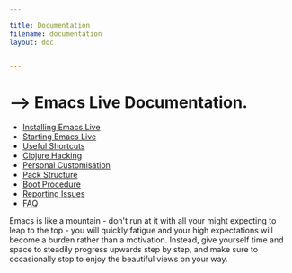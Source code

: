 ```yaml
---

title: Documentation
filename: documentation
layout: doc


---
```


# --> Emacs Live Documentation.

* [Installing Emacs Live](doc-installation.html)
* [Starting Emacs Live](doc-starting.html)
* [Useful Shortcuts](doc-shortcuts.html)
* [Clojure Hacking](doc-clojure.html)
* [Personal Customisation](doc-customisation.html)
* [Pack Structure](doc-pack-structure.html)
* [Boot Procedure](doc-booting.html)
* [Reporting Issues](doc-reporting-issues.html)
* [FAQ](doc-faq.html)

Emacs is like a mountain - don't run at it with all your might expecting
to leap to the top - you will quickly fatigue and your high expectations
will become a burden rather than a motivation. Instead, give yourself
time and space to steadily progress upwards step by step, and make sure to
occasionally stop to enjoy the beautiful views on your way.
